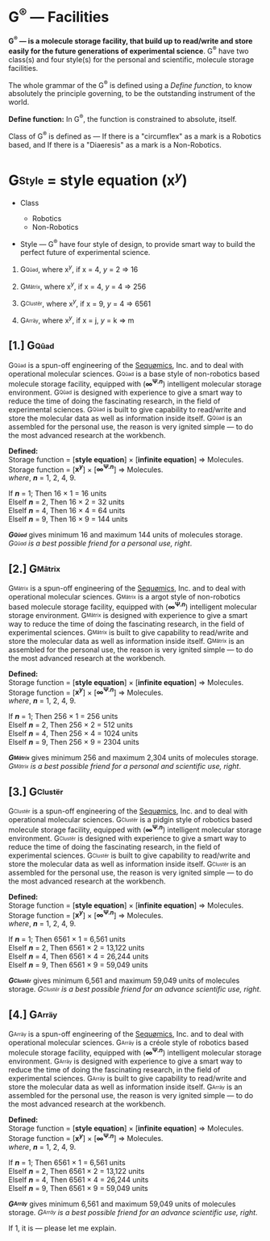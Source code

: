 # G<sup>®</sup> — Facilities
<b>G<sup>®</sup> — is a molecule storage facility, that build up to read/write and store easily for the future generations of experimental science</b>. G<sup>®</sup> have two class(s) and four style(s) for the personal and scientific, molecule storage facilities.

The whole grammar of the G<sup>®</sup> is defined using a <i>Define function</i>, to know absolutely the principle governing, to be the outstanding instrument of the world.

<b>Define function:</b> In G<sup>®</sup>, the function is constrained to absolute, itself.

Class of G<sup>®</sup> is defined as — If there is a "circumflex" as a mark is a Robotics based, and If there is a "Diaeresis" as a mark is a Non-Robotics.

# G<sub><sup>Style</sup></sub> = style equation (x<sup><i>y</i></sup>)

- Class
  - Robotics
  - Non-Robotics
 
- Style — G<sup>®</sup> have four style of design, to provide smart way to build the perfect future of experimental science.

1. G<sub><sup>Qûad</sup></sub>, where x<sup><i>y</i></sup>, if x = 4, <i>y</i> = 2 => 16

2. G<sub><sup>Mâtrix</sup></sub>, where x<sup><i>y</i></sup>, if x = 4, <i>y</i> = 4 => 256

3. G<sub><sup>Clustër</sup></sub>, where x<sup><i>y</i></sup>, if x = 9, <i>y</i> = 4 => 6561

4. G<sub><sup>Arräy</sup></sub>, where x<sup><i>y</i></sup>, if x = j, <i>y</i> = k => m

## [1.] G<sub><sup>Qûad</sup></sub>
G<sub><sup>Qûad</sup></sub> is a spun-off engineering of the [Sequømics](http://sequomics.com/), Inc. and to deal with operational molecular sciences. G<sub><sup>Qûad</sup></sub> is a base style of non-robotics based molecule storage facility, equipped with (<b>∞<sup>Ψ.<b><i>n</i></b></sup></b>) intelligent molecular storage environment. G<sub><sup>Qûad</sup></sub> is designed with experience to give a smart way to reduce the time of doing the fascinating research, in the field of experimental sciences. G<sub><sup>Qûad</sup></sub> is built to give capability to read/write and store the molecular data as well as information inside itself. G<sub><sup>Qûad</sup></sub> is an assembled for the personal use, the reason is very ignited simple — to do the most advanced research at the workbench.

<b>Defined:</b></br>
Storage function = [<b>style equation</b>] × [<b>infinite equation</b>] => Molecules.</br>
Storage function = [<b>x<sup><i>y</i></sup></b>] × [<b>∞<sup>Ψ.<b><i>n</i></b></sup></b>] => Molecules.</br>
<i>where</i>, <b><i>n</i></b> = 1, 2, 4, 9.

If <b><i>n</i></b> = 1; Then 16 × 1 = 16 units</br>
ElseIf <b><i>n</i></b> = 2, Then 16 × 2 = 32 units</br>
ElseIf <b><i>n</i></b> = 4, Then 16 × 4 = 64 units</br>
ElseIf <b><i>n</i></b> = 9, Then 16 × 9 = 144 units</br>

<b><i>G<sub><sup>Qûad</sup></sub></b></i> gives minimum 16 and maximum 144 units of molecules storage. <i>G<sub><sup>Qûad</sup></sub> is a best possible friend for a personal use, right</i>.

## [2.] G<sub><sup>Mâtrix</sup></sub>
G<sub><sup>Mâtrix</sup></sub> is a spun-off engineering of the [Sequømics](http://sequomics.com/), Inc. and to deal with operational molecular sciences. G<sub><sup>Mâtrix</sup></sub> is a argot style of non-robotics based molecule storage facility, equipped with (<b>∞<sup>Ψ.<b><i>n</i></b></sup></b>) intelligent molecular storage environment. G<sub><sup>Mâtrix</sup></sub> is designed with experience to give a smart way to reduce the time of doing the fascinating research, in the field of experimental sciences. G<sub><sup>Mâtrix</sup></sub> is built to give capability to read/write and store the molecular data as well as information inside itself. G<sub><sup>Mâtrix</sup></sub> is an assembled for the personal use, the reason is very ignited simple — to do the most advanced research at the workbench.

<b>Defined:</b></br>
Storage function = [<b>style equation</b>] × [<b>infinite equation</b>] => Molecules.</br>
Storage function = [<b>x<sup><i>y</i></sup></b>] × [<b>∞<sup>Ψ.<b><i>n</i></b></sup></b>] => Molecules.</br>
<i>where</i>, <b><i>n</i></b> = 1, 2, 4, 9.

If <b><i>n</i></b> = 1; Then 256 × 1 = 256 units</br>
ElseIf <b><i>n</i></b> = 2, Then 256 × 2 = 512 units</br>
ElseIf <b><i>n</i></b> = 4, Then 256 × 4 = 1024 units</br>
ElseIf <b><i>n</i></b> = 9, Then 256 × 9 = 2304 units</br>

<b><i>G<sub><sup>Mâtrix</sup></sub></b></i> gives minimum 256 and maximum 2,304 units of molecules storage. <i>G<sub><sup>Mâtrix</sup></sub> is a best possible friend for a personal and scientific use, right</i>.

## [3.] G<sub><sup>Clustër</sup></sub>
G<sub><sup>Clustër</sup></sub> is a spun-off engineering of the [Sequømics](http://sequomics.com/), Inc. and to deal with operational molecular sciences. G<sub><sup>Clustër</sup></sub> is a pidgin style of robotics based molecule storage facility, equipped with (<b>∞<sup>Ψ.<b><i>n</i></b></sup></b>) intelligent molecular storage environment. G<sub><sup>Clustër</sup></sub> is designed with experience to give a smart way to reduce the time of doing the fascinating research, in the field of experimental sciences. G<sub><sup>Clustër</sup></sub> is built to give capability to read/write and store the molecular data as well as information inside itself. G<sub><sup>Clustër</sup></sub> is an assembled for the personal use, the reason is very ignited simple — to do the most advanced research at the workbench.

<b>Defined:</b></br>
Storage function = [<b>style equation</b>] × [<b>infinite equation</b>] => Molecules.</br>
Storage function = [<b>x<sup><i>y</i></sup></b>] × [<b>∞<sup>Ψ.<b><i>n</i></b></sup></b>] => Molecules.</br>
<i>where</i>, <b><i>n</i></b> = 1, 2, 4, 9.

If <b><i>n</i></b> = 1; Then 6561 × 1 = 6,561 units</br>
ElseIf <b><i>n</i></b> = 2, Then 6561 × 2 = 13,122 units</br>
ElseIf <b><i>n</i></b> = 4, Then 6561 × 4 = 26,244 units</br>
ElseIf <b><i>n</i></b> = 9, Then 6561 × 9 = 59,049 units</br>

<b><i>G<sub><sup>Clustër</sup></sub></b></i> gives minimum 6,561 and maximum 59,049 units of molecules storage. <i>G<sub><sup>Clustër</sup></sub> is a best possible friend for an advance scientific use, right</i>.

## [4.] G<sub><sup>Arräy</sup></sub>
G<sub><sup>Arräy</sup></sub> is a spun-off engineering of the [Sequømics](http://sequomics.com/), Inc. and to deal with operational molecular sciences. G<sub><sup>Arräy</sup></sub> is a créole style of robotics based molecule storage facility, equipped with (<b>∞<sup>Ψ.<b><i>n</i></b></sup></b>) intelligent molecular storage environment. G<sub><sup>Arräy</sup></sub> is designed with experience to give a smart way to reduce the time of doing the fascinating research, in the field of experimental sciences. G<sub><sup>Arräy</sup></sub> is built to give capability to read/write and store the molecular data as well as information inside itself. G<sub><sup>Arräy</sup></sub> is an assembled for the personal use, the reason is very ignited simple — to do the most advanced research at the workbench.

<b>Defined:</b></br>
Storage function = [<b>style equation</b>] × [<b>infinite equation</b>] => Molecules.</br>
Storage function = [<b>x<sup><i>y</i></sup></b>] × [<b>∞<sup>Ψ.<b><i>n</i></b></sup></b>] => Molecules.</br>
<i>where</i>, <b><i>n</i></b> = 1, 2, 4, 9.

If <b><i>n</i></b> = 1; Then 6561 × 1 = 6,561 units</br>
ElseIf <b><i>n</i></b> = 2, Then 6561 × 2 = 13,122 units</br>
ElseIf <b><i>n</i></b> = 4, Then 6561 × 4 = 26,244 units</br>
ElseIf <b><i>n</i></b> = 9, Then 6561 × 9 = 59,049 units</br>

<b><i>G<sub><sup>Arräy</sup></sub></b></i> gives minimum 6,561 and maximum 59,049 units of molecules storage. <i>G<sub><sup>Arräy</sup></sub> is a best possible friend for an advance scientific use, right</i>.

If 1, it is — please let me explain.
